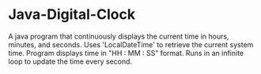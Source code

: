 # Java-Digital-Clock
A java program that continuously displays the current time in hours, minutes, and seconds. Uses 'LocalDateTime' to retrieve the current system time. Program displays time in "HH : MM : SS" format. Runs in an infinite loop to update the time every second.
